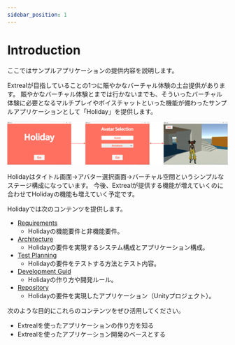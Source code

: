 ```yaml
---
sidebar_position: 1
---
```


# Introduction

ここではサンプルアプリケーションの提供内容を説明します。

Extrealが目指していることの1つに賑やかなバーチャル体験の土台提供があります。
賑やかなバーチャル体験とまでは行かないまでも、そういったバーチャル体験に必要となるマルチプレイやボイスチャットといった機能が備わったサンプルアプリケーションとして「Holiday」を提供します。

![holiday](/img/holiday.png)

Holidayはタイトル画面→アバター選択画面→バーチャル空間というシンプルなステージ構成になっています。
今後、Extrealが提供する機能が増えていくのに合わせてHolidayの機能も増えていく予定です。

Holidayでは次のコンテンツを提供します。

- [Requirements](/sample-app/requirements)
  - Holidayの機能要件と非機能要件。
- [Architecture](/sample-app/architecture)
  - Holidayの要件を実現するシステム構成とアプリケーション構成。
- [Test Planning](/sample-app/test-planning)
  - Holidayの要件をテストする方法とテスト内容。
- [Development Guid](/sample-app/dev-guide)
  - Holidayの作り方や開発ルール。
- [Repository](https://github.com/extreal-dev/Extreal.SampleApp.Holiday)
  - Holidayの要件を実現したアプリケーション（Unityプロジェクト）。

次のような目的にこれらのコンテンツをぜひ活用してください。

- Extrealを使ったアプリケーションの作り方を知る
- Extrealを使ったアプリケーション開発のベースとする
